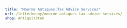 ```yaml
---
title: "Mourne Antiques;Tax Advice Services"
url: /letterkenny/mourne-antiques-tax-advice-services/
shop: Antiquitäten
---
```

